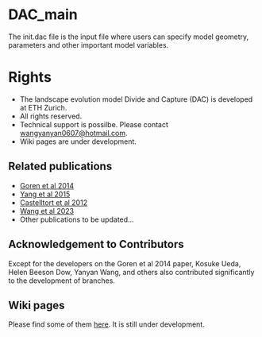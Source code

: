 # DAC_main
The init.dac file is the input file where users can specify model geometry, parameters and other important model variables. 


# Rights
+ The landscape evolution model Divide and Capture (DAC) is developed at ETH Zurich. 
+ All rights reserved.
+ Technical support is possilbe. Please contact wangyanyan0607@hotmail.com.
+ Wiki pages are under development.

## Related publications
+ [Goren et al 2014](https://onlinelibrary.wiley.com/doi/full/10.1002/esp.3514)
+ [Yang et al 2015](https://www.nature.com/articles/nature14354)
+ [Castelltort et al 2012](https://www.nature.com/articles/ngeo1582)
+ [Wang et al 2023](https://agupubs.onlinelibrary.wiley.com/doi/full/10.1029/2022JF007001)
+ Other publications to be updated...

## Acknowledgement to Contributors
Except for the developers on the Goren et al 2014 paper, Kosuke Ueda, Helen Beeson Dow, Yanyan Wang, and others also contributed significantly to the development of branches. 

## Wiki pages
Please find some of them [here](https://github.com/yanyanwangesd/DAC_versions/wiki). It is still under development. 


